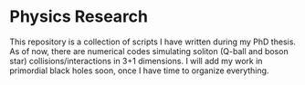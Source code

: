 # Physics Research

This repository is a collection of scripts I have written during my PhD thesis. As of now, there are numerical codes simulating soliton (Q-ball and boson star) collisions/interactions in 3+1 dimensions. I will add my work in primordial black holes soon, once I have time to organize everything.
